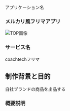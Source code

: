 アプリケーション名

### メルカリ風フリマアプリ
![TOP画像](./images/top-image.png)
### サービス名

coachtechフリマ

## 制作背景と目的

自社ブランドの商品を出品する


### 概要説明